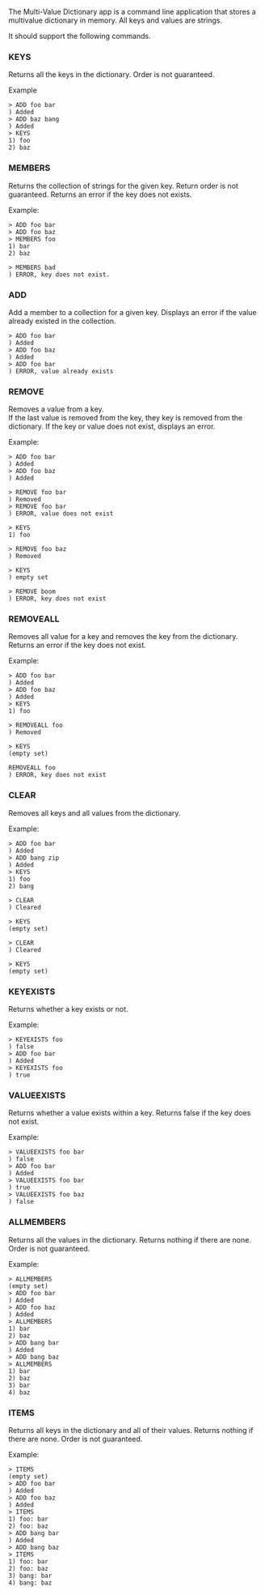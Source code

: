 The Multi-Value Dictionary app is a command line application that stores a multivalue dictionary in memory.  All keys and values are strings. 

It should support the following commands.

### KEYS
Returns all the keys in the dictionary.  Order is not guaranteed.
  
Example
```
> ADD foo bar
) Added
> ADD baz bang
) Added
> KEYS
1) foo
2) baz
```

### MEMBERS
Returns the collection of strings for the given key.  Return order is not guaranteed.  Returns an error if the key does not exists.
  
Example:
```
> ADD foo bar
> ADD foo baz
> MEMBERS foo
1) bar
2) baz

> MEMBERS bad
) ERROR, key does not exist.
```

### ADD
Add a member to a collection for a given key. Displays an error if the value already existed in the collection. 
  
```  
> ADD foo bar
) Added
> ADD foo baz
) Added
> ADD foo bar
) ERROR, value already exists
```

### REMOVE
Removes a value from a key.  
If the last value is removed from the key, 
they key is removed from the dictionary. 
If the key or value does not exist, displays an error. 
  
Example:
```
> ADD foo bar
) Added
> ADD foo baz
) Added

> REMOVE foo bar  
) Removed
> REMOVE foo bar  
) ERROR, value does not exist

> KEYS
1) foo

> REMOVE foo baz
) Removed

> KEYS
) empty set

> REMOVE boom
) ERROR, key does not exist
```
  
### REMOVEALL
Removes all value for a key and removes the key from the dictionary. Returns an error if the key does not exist.
  
Example:
```
> ADD foo bar
) Added
> ADD foo baz
) Added
> KEYS
1) foo

> REMOVEALL foo
) Removed

> KEYS
(empty set)

REMOVEALL foo
) ERROR, key does not exist

```

### CLEAR
Removes all keys and all values from the dictionary.

Example:
```
> ADD foo bar
) Added
> ADD bang zip
) Added
> KEYS
1) foo
2) bang

> CLEAR
) Cleared

> KEYS
(empty set)

> CLEAR
) Cleared

> KEYS
(empty set)

```

### KEYEXISTS
Returns whether a key exists or not. 
  
Example:
```
> KEYEXISTS foo
) false
> ADD foo bar
) Added
> KEYEXISTS foo
) true
```
  
### VALUEEXISTS
Returns whether a value exists within a key.  Returns false if the key does not exist.
  
Example:
```
> VALUEEXISTS foo bar
) false
> ADD foo bar
) Added
> VALUEEXISTS foo bar
) true
> VALUEEXISTS foo baz
) false
```

### ALLMEMBERS
Returns all the values in the dictionary.  Returns nothing if there are none. Order is not guaranteed.
  
Example:
```
> ALLMEMBERS
(empty set)
> ADD foo bar
) Added
> ADD foo baz
) Added  
> ALLMEMBERS
1) bar
2) baz
> ADD bang bar
) Added
> ADD bang baz
> ALLMEMBERS
1) bar
2) baz
3) bar
4) baz
```

### ITEMS
Returns all keys in the dictionary and all of their values.  Returns nothing if there are none.  Order is not guaranteed.
  
Example:
```
> ITEMS
(empty set)
> ADD foo bar
) Added
> ADD foo baz
) Added  
> ITEMS
1) foo: bar
2) foo: baz
> ADD bang bar
) Added
> ADD bang baz
> ITEMS
1) foo: bar
2) foo: baz
3) bang: bar
4) bang: baz
```  
  


  